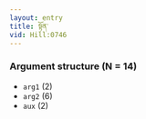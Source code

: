 ```yaml
---
layout: entry
title: སྟོན་
vid: Hill:0746
---
```

### Argument structure (N = 14)
* `arg1` (2)
* `arg2` (6)
* `aux` (2)
